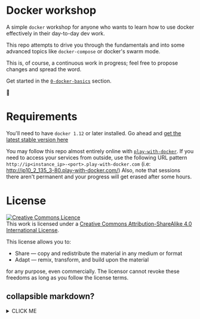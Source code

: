 # Docker workshop

A simple `docker` workshop for anyone who wants to learn how to use docker effectively in their day-to-day dev work.

This repo attempts to drive you through the fundamentals and into some advanced topics like `docker-compose` or docker's swarm mode.

This is, of course, a continuous work in progress; feel free to propose changes and spread the word.

Get started in the [`0-docker-basics`](https://github.com/gvilarino/docker-workshop/tree/master/0-docker-basics) section.

🐳

# Requirements

You'll need to have `docker 1.12` or later installed. Go ahead and [get the latest stable version here](https://docs.docker.com/engine/installation/)

You may follow this repo almost entirely online with [`play-with-docker`](http://play-with-docker.com). If you need to access your services from outside, use the following URL pattern `http://ip<instance_ip>-<port>.play-with-docker.com` (i.e: http://ip10_2_135_3-80.play-with-docker.com/) Also, note that sessions there aren't permanent and your progress will get erased after some hours.

# License

<a rel="license" href="http://creativecommons.org/licenses/by-sa/4.0/"><img alt="Creative Commons Licence" style="border-width:0" src="https://i.creativecommons.org/l/by-sa/4.0/88x31.png" /></a><br />This work is licensed under a <a rel="license" href="http://creativecommons.org/licenses/by-sa/4.0/">Creative Commons Attribution-ShareAlike 4.0 International License</a>.

This license allows you to:

* Share — copy and redistribute the material in any medium or format
* Adapt — remix, transform, and build upon the material

for any purpose, even commercially.
The licensor cannot revoke these freedoms as long as you follow the license terms.


## collapsible markdown?
<details><summary>CLICK ME</summary>
<p>

#### yes, even hidden code blocks!

```python
print("hello world!")
```

</p>
</details>